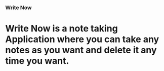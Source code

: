 ### Write Now

# Write Now is a note taking Application where you can take any notes as you want and delete it any time you want.
